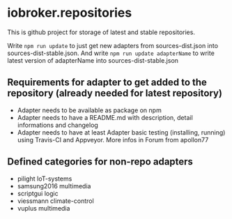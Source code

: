 iobroker.repositories
===================

This is github project for storage of latest and stable repositories.

Write ```npm run update``` to just get new adapters from sources-dist.json into sources-dist-stable.json.
And write ```npm run update adapterName``` to write latest version of adapterName into sources-dist-stable.json

## Requirements for adapter to get added to the repository (already needed for latest repository)
* Adapter needs to be available as package on npm
* Adapter needs to have a README.md with description, detail informations and changelog
* Adapter needs to have at least Adapter basic testing (installing, running) using Travis-CI and Appveyor. More infos in Forum from apollon77


## Defined categories for non-repo adapters

* pilight	IoT-systems
* samsung2016	multimedia
* scriptgui	logic
* viessmann	climate-control
* vuplus	multimedia

